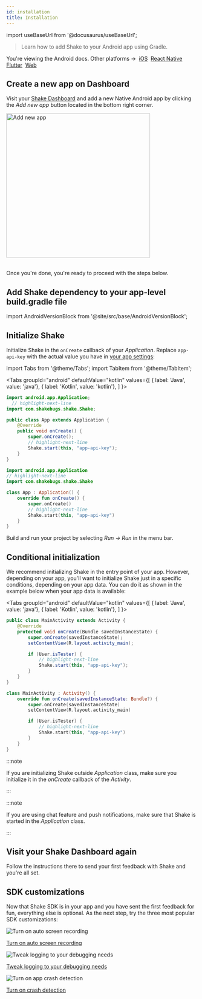 ```yaml
---
id: installation
title: Installation
---
```

import useBaseUrl from '@docusaurus/useBaseUrl';

> Learn how to add Shake to your Android app using Gradle.

<p class="p2 mt-40">You're viewing the Android docs. Other platforms →&nbsp;
<a href="/docs/ios/install/spm/">iOS</a>&nbsp;  
<a href="/docs/react/install/npm/">React Native</a>&nbsp;  
<a href="/docs/flutter/installation/">Flutter</a>&nbsp;  
<a href="/docs/web/install/npm/">Web</a>&nbsp;  
</p>

## Create a new app on Dashboard

Visit your [Shake Dashboard](https://app.shakebugs.com) and add a new Native Android app by clicking the *Add new app* button located in the bottom right corner.

<table class="media-container media-container-highlighted mt-40 mb-40">
<img
  alt="Add new app"
  width="380"
  src={useBaseUrl('img/add-new-app-button.png')}
/>
</table>

Once you're done, you're ready to proceed with the steps below.

## Add Shake dependency to your app-level build.gradle file

import AndroidVersionBlock from '@site/src/base/AndroidVersionBlock';

<AndroidVersionBlock></AndroidVersionBlock>

## Initialize Shake

Initialize Shake in the `onCreate` callback of your _Application_.
Replace `app-api-key` with the actual value you have in [your app settings](https://app.shakebugs.com/administration/apps):

import Tabs from '@theme/Tabs';
import TabItem from '@theme/TabItem';

<Tabs
groupId="android"
defaultValue="kotlin"
values={[
{ label: 'Java', value: 'java'},
{ label: 'Kotlin', value: 'kotlin'},
]
}>

<TabItem value="java">

```java title="App.java"
import android.app.Application;
  // highlight-next-line
import com.shakebugs.shake.Shake;

public class App extends Application {
    @Override
    public void onCreate() {
        super.onCreate();
        // highlight-next-line
        Shake.start(this, "app-api-key");
    }
}
```

</TabItem>

<TabItem value="kotlin">

```kotlin title="App.kt"
import android.app.Application
// highlight-next-line
import com.shakebugs.shake.Shake

class App : Application() {
    override fun onCreate() {
        super.onCreate()
        // highlight-next-line
        Shake.start(this, "app-api-key")
    }
}
```

</TabItem>
</Tabs>

Build and run your project by selecting _Run → Run_ in the menu bar.

## Conditional initialization

We recommend initializing Shake in the entry point of your app.
However, depending on your app, you'll want to initialize Shake just in a specific conditions, depending on your app data.
You can do it as shown in the example below when your app data is available:

<Tabs
groupId="android"
defaultValue="kotlin"
values={[
{ label: 'Java', value: 'java'},
{ label: 'Kotlin', value: 'kotlin'},
]
}>

<TabItem value="java">

```java title="MainActivity.java"
public class MainActivity extends Activity {
    @Override
    protected void onCreate(Bundle savedInstanceState) {
        super.onCreate(savedInstanceState);
        setContentView(R.layout.activity_main);

        if (User.isTester) {
            // highlight-next-line
            Shake.start(this, "app-api-key");
        }
    }
}
```

</TabItem>

<TabItem value="kotlin">

```kotlin title="MainActivity.kt"
class MainActivity : Activity() {
    override fun onCreate(savedInstanceState: Bundle?) {
        super.onCreate(savedInstanceState)
        setContentView(R.layout.activity_main)

        if (User.isTester) {
            // highlight-next-line
            Shake.start(this, "app-api-key")
        }
    }
}
```

</TabItem>
</Tabs>

:::note

If you are initializing Shake outside _Application_ class, make sure you initialize it in the _onCreate_ callback of the _Activity_.

:::


:::note

If you are using chat feature and push notifications, make sure that Shake is started in the _Application_ class.

:::

## Visit your Shake Dashboard again

Follow the instructions there to send your first feedback with Shake and you're all set.

## SDK customizations

Now that Shake SDK is in your app and you have sent the first feedback for fun, everything else is optional.
As the next step, try the three most popular SDK customizations:

<div class="featuresList">
    <div>
        <img src="/docs/img/screen-recording@2x.png" alt="Turn on auto screen recording"/>
        <p><a href="/docs/android/configuration-and-data/auto-screen-recording/">Turn on auto screen recording</a></p>
    </div>
    <div>
        <img src="/docs/img/steps-to-reproduce@2x.png" alt="Tweak logging to your debugging needs"/>
        <p><a href="/docs/android/configuration-and-data/activity-history">Tweak logging to your debugging needs</a></p>
    </div>
    <div>
        <img src="/docs/img/crash-reporting@2x.png" alt="Turn on app crash detection"/>
        <p><a href="/docs/android/crash-reports/overview">Turn on crash detection</a></p>
    </div>
</div>

